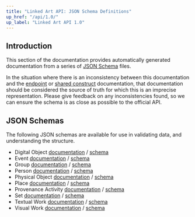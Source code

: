 ```yaml
---
title: "Linked Art API: JSON Schema Definitions"
up_href: "/api/1.0/"
up_label: "Linked Art API 1.0"
---
```


## Introduction

This section of the documentation provides automatically generated documentation from a series of [JSON Schema](https://json-schema.org/) files.

In the situation where there is an inconsistency between this documentation and the [endpoint](../endpoint/) or [shared construct](../shared/) documentation, that documentation should be considered the source of truth for which this is an imprecise representation. Please give feedback on any inconsistencies found, so we can ensure the schema is as close as possible to the official API.

## JSON Schemas

The following JSON schemas are available for use in validating data, and understanding the structure.

* Digital Object [documentation](digital) / [schema](../schema/digital.json)
* Event [documentation](event) / [schema](../schema/event.json) 
* Group [documentation](group) / [schema](../schema/group.json)
* Person [documentation](person) / [schema](../schema/person.json)
* Physical Object [documentation](object) / [schema](../schema/object.json)
* Place [documentation](place) / [schema](../schema/place.json)
* Provenance Activity [documentation](provenance) / [schema](../schema/provenance.json)
* Set [documentation](set) / [schema](../schema/set.json)
* Textual Work [documentation](text) / [schema](../schema/text.json)
* Visual Work [documentation](image) / [schema](../schema/image.json)


